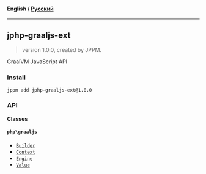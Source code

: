 #### **English** / [Русский](README.ru.md)

---

## jphp-graaljs-ext
> version 1.0.0, created by JPPM.

GraalVM JavaScript API

### Install
```
jppm add jphp-graaljs-ext@1.0.0
```

### API
**Classes**

#### `php\graaljs`

- [`Builder`](https://github.com/FibonacciFox/jphp-graaljs-ext/tree/master/api-docs/classes/php/graaljs/Builder.md)
- [`Context`](https://github.com/FibonacciFox/jphp-graaljs-ext/tree/master/api-docs/classes/php/graaljs/Context.md)
- [`Engine`](https://github.com/FibonacciFox/jphp-graaljs-ext/tree/master/api-docs/classes/php/graaljs/Engine.md)
- [`Value`](https://github.com/FibonacciFox/jphp-graaljs-ext/tree/master/api-docs/classes/php/graaljs/Value.md)